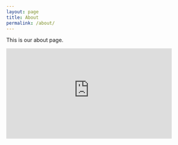 ```yaml
---
layout: page
title: About
permalink: /about/
---
```


This is our about page.

<iframe src="https://broadcaster.live365.com/v1/now-playing/large/a81963" width='440px' height='240px' frameborder="0"/>
